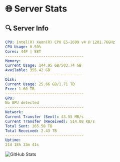 # 🌐 Server Stats
## 🔍 Server Info
```yaml
CPU: Intel(R) Xeon(R) CPU E5-2699 v4 @ 1281.76GHz
CPU Usage: 0.50%
Cores: 44P | 88T
-----------------------------------
Memory:
Current Usage: 144.95 GB/503.74 GB
Available: 355.42 GB
-----------------------------------
Disk:
Current Usage: 25.66 GB/1.71 TB
Free: 1.60 TB
-----------------------------------
GPU:
No GPU detected
-----------------------------------
Network:
Current Transfer (Sent): 43.55 MB/s
Current Transfer (Received): 514.08 KB/s
Total Sent: 165.58 TB
Total Received: 2.43 TB
-----------------------------------
Uptime:
21d 18h 33m 41s
```
![GitHub Stats](https://img.shields.io/badge/Updated-2025-03-01_17:16:59-blue)
